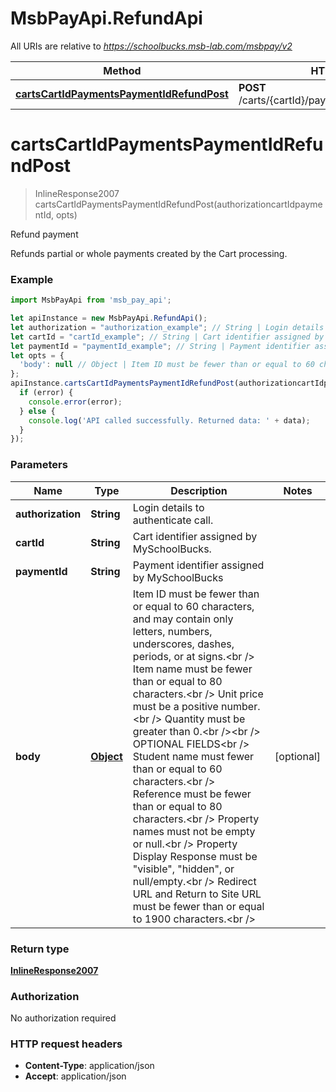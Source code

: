 # MsbPayApi.RefundApi

All URIs are relative to *https://schoolbucks.msb-lab.com/msbpay/v2*

Method | HTTP request | Description
------------- | ------------- | -------------
[**cartsCartIdPaymentsPaymentIdRefundPost**](RefundApi.md#cartsCartIdPaymentsPaymentIdRefundPost) | **POST** /carts/{cartId}/payments/{paymentId}/refund | Refund payment

<a name="cartsCartIdPaymentsPaymentIdRefundPost"></a>
# **cartsCartIdPaymentsPaymentIdRefundPost**
> InlineResponse2007 cartsCartIdPaymentsPaymentIdRefundPost(authorizationcartIdpaymentId, opts)

Refund payment

Refunds partial or whole payments created by the Cart processing.

### Example
```javascript
import MsbPayApi from 'msb_pay_api';

let apiInstance = new MsbPayApi.RefundApi();
let authorization = "authorization_example"; // String | Login details to authenticate call.
let cartId = "cartId_example"; // String | Cart identifier assigned by MySchoolBucks.
let paymentId = "paymentId_example"; // String | Payment identifier assigned by MySchoolBucks
let opts = { 
  'body': null // Object | Item ID must be fewer than or equal to 60 characters, and may contain only letters, numbers, underscores, dashes, periods, or at signs.<br /> Item name must be fewer than or equal to 80 characters.<br /> Unit price must be a positive number.<br /> Quantity must be greater than 0.<br /><br /> OPTIONAL FIELDS<br /> Student name must fewer than or equal to 60 characters.<br /> Reference must be fewer than or equal to 80 characters.<br /> Property names must not be empty or null.<br /> Property Display Response must be "visible", "hidden", or null/empty.<br /> Redirect URL and Return to Site URL must be fewer than or equal to 1900 characters.<br />
};
apiInstance.cartsCartIdPaymentsPaymentIdRefundPost(authorizationcartIdpaymentId, opts, (error, data, response) => {
  if (error) {
    console.error(error);
  } else {
    console.log('API called successfully. Returned data: ' + data);
  }
});
```

### Parameters

Name | Type | Description  | Notes
------------- | ------------- | ------------- | -------------
 **authorization** | **String**| Login details to authenticate call. | 
 **cartId** | **String**| Cart identifier assigned by MySchoolBucks. | 
 **paymentId** | **String**| Payment identifier assigned by MySchoolBucks | 
 **body** | [**Object**](Object.md)| Item ID must be fewer than or equal to 60 characters, and may contain only letters, numbers, underscores, dashes, periods, or at signs.&lt;br /&gt; Item name must be fewer than or equal to 80 characters.&lt;br /&gt; Unit price must be a positive number.&lt;br /&gt; Quantity must be greater than 0.&lt;br /&gt;&lt;br /&gt; OPTIONAL FIELDS&lt;br /&gt; Student name must fewer than or equal to 60 characters.&lt;br /&gt; Reference must be fewer than or equal to 80 characters.&lt;br /&gt; Property names must not be empty or null.&lt;br /&gt; Property Display Response must be &quot;visible&quot;, &quot;hidden&quot;, or null/empty.&lt;br /&gt; Redirect URL and Return to Site URL must be fewer than or equal to 1900 characters.&lt;br /&gt; | [optional] 

### Return type

[**InlineResponse2007**](InlineResponse2007.md)

### Authorization

No authorization required

### HTTP request headers

 - **Content-Type**: application/json
 - **Accept**: application/json

